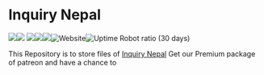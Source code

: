 # Inquiry Nepal
<img src="https://img.shields.io/badge/total%20listings-53659-informational"><img src="https://img.shields.io/badge/vulnerabilities-0-brightgreen"> <img src="https://img.shields.io/badge/w3c-validated-brightgreen"><img src="https://img.shields.io/badge/website%20version%20latest-4.6%20BETA-important"><img src="https://img.shields.io/badge/website%20version%20stable-4.5-important"><img alt="Website" src="https://img.shields.io/website?down_color=red&down_message=Offline&style=plastic&up_color=green&up_message=Online&url=https%3A%2F%2Fwww.inquirynepal.com"><img alt="Uptime Robot ratio (30 days)" src="https://img.shields.io/uptimerobot/ratio/m789112037-07ea4561ff57165f64cc050b">

This Repository is to store files of <a href="https://inquirynepal.com">Inquiry Nepal</a>
Get our Premium package of patreon and have a chance to 
